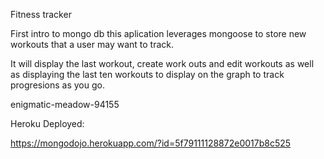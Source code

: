 Fitness tracker

First intro to mongo db this aplication leverages mongoose to store new workouts that a user may want to track. 

It will display the last workout, create work outs and edit workouts as well as displaying the last ten workouts to display on the graph to track progresions as you go. 

enigmatic-meadow-94155

Heroku Deployed: 

https://mongodojo.herokuapp.com/?id=5f79111128872e0017b8c525

